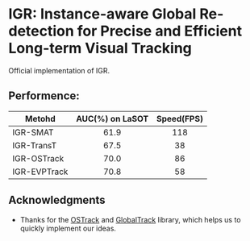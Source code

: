 
# IGR: Instance-aware Global Re-detection for Precise and Efficient Long-term Visual Tracking
Official implementation of IGR.

## Performence:
| Metohd  | AUC(%) on LaSOT | Speed(FPS) |
| ------------- | :-------------: |:-------------:|
| IGR-SMAT  | 61.9  | 118 |
| IGR-TransT  | 67.5  | 38 |
| IGR-OSTrack  | 70.0  | 86 |
| IGR-EVPTrack  | 70.8  | 58 |

## Acknowledgments
* Thanks for the [OSTrack](https://github.com/botaoye/OSTrack) and [GlobalTrack](https://github.com/huanglianghua/GlobalTrack) library, which helps us to quickly implement our ideas.
